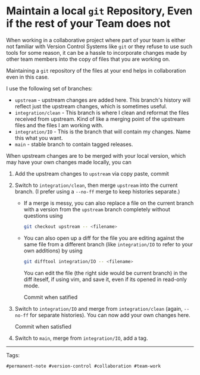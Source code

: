 # Maintain a local `git` Repository, Even if the rest of your Team does not

When working in a collaborative project where part of your team is
either not familiar with Version Control Systems like `git` or they
refuse to use such tools for some reason, it can be a hassle to
incorporate changes made by other team members into the copy of files
that you are working on. 

Maintaining a `git` repository of the files at your end helps in
collaboration even in this case.

I use the following set of branches:
* `upstream` - upstream changes are added here. This branch's history
  will reflect just the upstream changes, which is sometimes useful.
* `integration/clean` - This branch is where I clean and reformat the
  files received from upstream. Kind of like a merging point of the
  upstream files and the files I am working with.
* `integration/IO` - This is the branch that will contain my changes.
  Name this what you want.
* `main` - stable branch to contain tagged releases.

When upstream changes are to be merged with your local version, which
may have your own changes made locally, you can 

1. Add the upstream changes to `upstream` via copy paste, commit
1. Switch to `integration/clean`, then merge `upstream` into the current
   branch. (I prefer using a `--no-ff` merge to keep histories
   separate.) 
   
   - If a merge is messy, you can also replace a file on the current
     branch with a version from the `upstream` branch completely without
     questions using

       ```sh
       git checkout upstream -- <filename>
       ```
   * You can also open up a diff for the file you are editing against
     the same file from a different branch (like `integration/IO` to
     refer to your own additions) by using 

      ```sh
      git difftool integration/IO -- <filename>
      ```

     You can edit the file (the right side would be current branch) in
     the diff iteself, if using vim, and save it, even if its opened in
     read-only mode.

     Commit when satified

1. Switch to `integration/IO` and merge from `integration/clean` (again,
   `--no-ff` for separate histories). You can now add your own changes
   here.

   Commit when satisfied

1. Switch to `main`, merge from `integration/IO`, add a tag.

---

Tags:

    #permanent-note #version-control #collaboration #team-work

